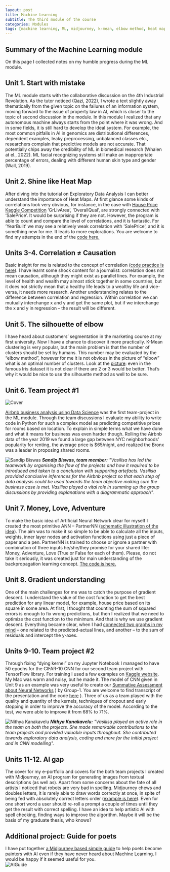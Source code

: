 ```yaml
---
layout: post
title: Machine Learning
subtitle: The third module of the course
categories: Modules
tags: [machine learning, ML, midjourney, k-mean, elbow method, heat map, correlation, kaggle, backpropagation, gradient descent ]
---
```


## Summary of the Machine Learning module

On this page I collected notes on my humble progress during the ML module.

## Unit 1. Start with mistake

The ML module starts with the collaborative discussion on the 4th Industrial Revolution. As the tutor noticed (Qazi, 2022), I wrote a text slightly away thematically from the given topic on the failures of an information system, moving forward to the issue of property law in AI, which is closer to the topic of second discussion in the module. In this module I realized that any autonomous machine always starts from the point where it was wrong. And in some fields, it is still hard to develop the ideal system. For example, the most common pitfalls in AI in genomics are distributional differences, dependent examples, leaky preprocessing, unbalanced classes etc., researchers complain that predictive models are not accurate. That potentially chips away the credibility of ML in biomedical research (Whalen at el., 2022). ML facial recognizing systems still make an inappropriate percentage of errors, dealing with different human skin type and gender (Wall, 2019).

## Unit 2. Shine like Heat Map

After diving into the tutorial on Exploratory Data Analysis I can better understand the importance of Heat Maps. At first glance some kinds of correlations look very obvious, for instance, in the case with [House Price Kaggle Competition](https://www.kaggle.com/c/house-prices-advanced-regression-techniques) ‘GrLivArea’, ‘OverallQual’, are strongly connected with ‘SalePrice’. It would be surprising if they are not. However, the program is able to count and compare the level of correlations, and it is fantastic. For ‘YearBuilt’ we may see a relatively weak correlation with 'SalePrice', and it is something new for me. It leads to more explorations. You are welcome to find my attempts in the end of the [code here.](https://github.com/Vasilisalook/ML/blob/main/Unit2MLHeatMaps.ipynb)

## Units 3-4. Сorrelation ≠ Сausation

Basic insight for me is related to the concept of correlation ([code practice is here](https://github.com/Vasilisalook/ML/blob/main/Uni4MLCorReg.ipynb)). I have learnt some shock content for a journalist: correlation does not mean causation, although they might exist as parallel lines. For example, the level of health and wealth may almost stick together in some countries, but it does not strictly mean that a healthy life leads to a wealthy life and vice-versa, it needs more research. Another understanding relates to the difference between correlation and regression. Within correlation we can mutually interchange x and y and get the same plot, but if we interchange the x and y in regression – the result will be different.

## Unit 5. The silhouette of elbow

I have heard about customers’ segmentation in the marketing course at my first university. Now I have a chance to discover it more practically. K-Mean clustering is very popular, but the main problem is that the number of clusters should be set by humans. This number may be evaluated by the “elbow method”, however for me it is not obvious in the picture of “elbow” what is an optimal number of clusters. Look at the [picture](https://github.com/Vasilisalook/ML/blob/main/ElbowMethod.jpg): even in the famous Iris dataset it is not clear if there are 2 or 3 would be better. That’s why it would be nice to use the silhouette method as well to be sure.

## Unit 6. Team project #1

![Cover](/assets/images/banners/report.png)

[Airbnb business analysis using Data Science](https://github.com/Vasilisalook/ML/blob/main/GROUP1_Team_AirBnB_Business_Analysis.docx) was the first team-project in the ML module. Through the team discussions I evaluate my ability to write code in Python for such a complex model as predicting competitive prices for rooms based on location. To explain in simple terms what we have done and what it means for business was even harder though. Rolling the Airbnb data of the year 2019 we found a large gap between NYC neighborhoods’ popularity for renting, the average price is $65/night, and realized the Bronx was a leader in proposing shared rooms.

![Sandip Biswas](/assets/images/banners/Sandip.png) ***Sandip Biswas, team member:*** *"Vasilisa has led the teamwork by organising the flow of the projects and how it required to be introduced and taken to a conclusion with supporting artefacts. Vasilisa provided conclusive inferences for the Airbnb project so that each step of data analysis could be used towards the team objective making sure the business case is met. Vasilisa played a vital role in summing up the group discussions by providing explanations with a diagrammatic approach".*

## Unit 7. Money, Love, Adventure

To make the basic idea of Artificial Neural Network clear for myself I created the most primitive ANN – PartnerNN ([schematic illustration of the idea](https://github.com/Vasilisalook/ML/blob/main/PartnerNN.jpg)). The aim was to make it so simple to be able to calculate all the inputs, weights, inner layer nodes and activation functions using just a piece of paper and a pen. PartnerNN is trained to choose or ignore a partner with combination of three inputs he/she/they promise for your shared life: Money, Adventure, Love (True or False for each of them). Please, do not take it seriously, it was created just for main understanding of the backpropagation learning concept. [The code is here.](https://github.com/Vasilisalook/ML/blob/main/PartnerNN.ipynb)

## Unit 8. Gradient understanding

One of the main challenges for me was to catch the purpose of gradient descent. I understand the value of the cost function to get the best prediction for any linear model, for example, house price based on its square in some area. At first, I thought that counting the sum of squared errors is enough to fix wrong predictions, but then I realized that we need to optimize the cost function to the minimum. And that is why we use gradient descent. Everything became clear, when I had [connected two graphs in my mind](https://github.com/Vasilisalook/ML/blob/main/Gradient%20Descent.jpg) – one related to the predicted-actual lines, and another – to the sum of residuals and intercept the y-axes.

## Units 9-10. Team project #2

Through fixing “dying kernel” on my Jupyter Notebook I managed to have 50 epochs for the CIFAR-10 CNN for our second team project with TensorFlow library. For training I used a few examples on [Kaggle website](https://www.kaggle.com/code/vivek468/very-basic-cifar-10-data-cnn/notebook). My Mac was warm and noisy, but he made it. The model of CNN given in Unit 9 as an example was very useful to create our [Summative Assessment about Neural Networks](https://github.com/Vasilisalook/ML#:~:text=Summative%20Assessment%2DNeuralNetworks.pptx)
) by Group-1. You are welcome to find transcript of the presentation and the code [here](https://github.com/Vasilisalook/ML)
). Three of us as a team played with the quality and quantity of the kernels, techniques of dropout and early stopping in order to improve the accuracy of the model. According to the test, we were able to improve it from 68% to 71%.

![Nithya Kanakavelu](/assets/images/banners/Nithya.png) ***Nithya Kanakavelu:*** *"Vasilisa played an active role in the team on both the projects. She made remarkable contributions to the team projects and provided valuable inputs throughout. She contributed towards exploratory data analysis, coding and more for the initial project and in CNN modelling".*

## Units 11-12. AI gap

The cover for my e-portfolio and covers for the both team projects I created with Midjourney, an AI program for generating images from textual descriptions (as well as). Apart from some concerns about the fate of all artists I noticed that robots are very bad in spelling. Midjourney chews and doubles letters, it is rarely able to draw words correctly at once, in spite of being fed with absolutely correct letters order ([example is here](https://github.com/Vasilisalook/ML/blob/main/MJSpelling.jpg)). Even for one short word a user should re-roll a prompt a couple of times until they get the result with correct spelling. I have an idea to help artistic AI with spell checking, finding ways to improve the algorithm. Maybe it will be the basis of my graduate thesis, who knows?

## Additional project: Guide for poets

I have put together [a Midjourney based simple guide](https://github.com/Vasilisalook/vasilisalook.github.io/blob/main/AI-Illustration%20for%20Poets.pdf) to help poets become painters with AI even if they have never heard about Machine Learning. I would be happy if it seemed useful for you. <br>
 ![AIGuide](/assets/images/banners/AIGuide.png)<br>




